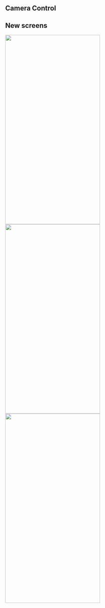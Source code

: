 ## Camera Control

## New screens
<img src="https://hefesto.uea.edu.br/gitlab/lintonjr/cameracontrolpt02/-/raw/master/images/01.png"  width="300" height="600">
<img src="https://hefesto.uea.edu.br/gitlab/lintonjr/cameracontrolpt02/-/raw/master/images/02.png"  width="300" height="600">
<img src="https://hefesto.uea.edu.br/gitlab/lintonjr/cameracontrolpt02/-/raw/master/images/03.png"  width="300" height="600">